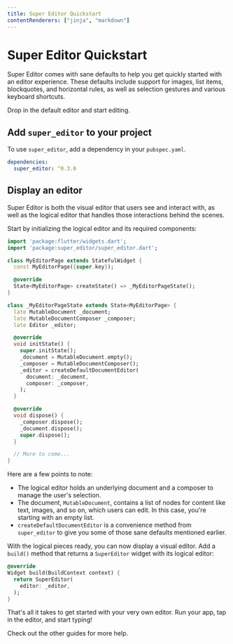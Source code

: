```yaml
---
title: Super Editor Quickstart
contentRenderers: ["jinja", "markdown"]
---
```


# Super Editor Quickstart

Super Editor comes with sane defaults to help you get quickly started with an editor experience. These defaults include support for images, list items, blockquotes, and horizontal rules, as well as selection gestures and various keyboard shortcuts.

Drop in the default editor and start editing.

## Add <code>super_editor</code> to your project

To use <code>super_editor</code>, add a dependency in your <code>pubspec.yaml</code>.

```yaml
dependencies:
  super_editor: ^0.3.0
```

## Display an editor

Super Editor is both the visual editor that users see and interact with, as well as the logical editor that handles those interactions behind the scenes. 

Start by initializing the logical editor and its required components:

```dart
import 'package:flutter/widgets.dart';
import 'package:super_editor/super_editor.dart';

class MyEditorPage extends StatefulWidget {
  const MyEditorPage({super.key});

  @override
  State<MyEditorPage> createState() => _MyEditorPageState();
}

class _MyEditorPageState extends State<MyEditorPage> {
  late MutableDocument _document;
  late MutableDocumentComposer _composer;
  late Editor _editor;

  @override
  void initState() {
    super.initState();
    _document = MutableDocument.empty();
    _composer = MutableDocumentComposer();
    _editor = createDefaultDocumentEditor(
      document: _document,
      composer: _composer,
    );
  }

  @override
  void dispose() {
    _composer.dispose();
    _document.dispose();
    super.dispose();
  }

  // More to come...
}
```

Here are a few points to note:

- The logical editor holds an underlying document and a composer to manage the user's selection.
- The document, <code>MutableDocument</code>, contains a list of nodes for content like text, images, and so on, which users can edit. In this case, you're starting with an empty list.
- <code>createDefaultDocumentEditor</code> is a convenience method from <code>super_editor</code> to give you some of those sane defaults mentioned earlier.
    
With the logical pieces ready, you can now display a visual editor. Add a <code>build()</code> method that returns a <code>SuperEditor</code> widget with its logical editor:
    
```dart
@override
Widget build(BuildContext context) {
  return SuperEditor(
    editor: _editor,
  );
}
```

That's all it takes to get started with your very own editor. Run your app, tap in the editor, and start typing!

Check out the other guides for more help.
